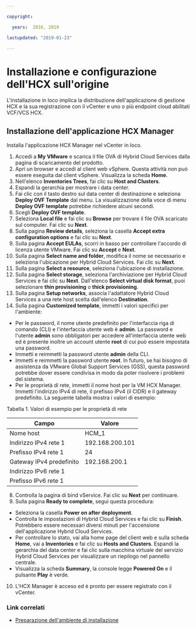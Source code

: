 ```yaml
---

copyright:

  years:  2016, 2019

lastupdated: "2019-01-23"

---
```

# Installazione e configurazione dell'HCX sull'origine

L'installazione in loco implica la distribuzione dell'applicazione di gestione HCX e la sua registrazione con il vCenter e uno o più endpoint cloud abilitati VCF/VCS HCX.

## Installazione dell'applicazione HCX Manager

Installa l'applicazione HCX Manager nel vCenter in loco.

1. Accedi a **My VMware** e scarica il file OVA di Hybrid Cloud Services dalla pagina di scaricamento del prodotto.
2. Apri un browser e accedi al client web vSphere. Questa attività non può essere eseguita dal client vSphere. Visualizza la scheda **Home**.
3. Nell'elenco **Inventories Trees**, fai clic su **Host and Clusters**.
4. Espandi la gerarchia per mostrare i data center.
5. Fai clic con il tasto destro sul data center di destinazione e seleziona **Deploy OVF Template** dal menu. La visualizzazione della voce di menu **Deploy OVF template** potrebbe richiedere alcuni secondi.
6. Scegli **Deploy OVF template**.
  1. Seleziona **Local file** e fai clic su **Browse** per trovare il file OVA scaricato sul computer. Fai clic su **Next**.
  2. Sulla pagina **Review details**, seleziona la casella **Accept extra configuration options** e fai clic su **Next**.
  3. Sulla pagina **Accept EULAs**, scorri in basso per controllare l'accordo di licenza utente VMware. Fai clic su **Accept** e **Next**.
  4. Sulla pagina **Select name and folder**, modifica il nome se necessario e seleziona l'ubicazione per Hybrid Cloud Services. Fai clic su **Next**.
  5. Sulla pagina **Select a resource**, seleziona l'ubicazione di installazione.
  6. Sulla pagina **Select storage**, seleziona l'archiviazione per Hybrid Cloud Services e fai clic su **Next**. Dall'elenco **Select virtual disk format**, puoi selezionare **thin provisioning** o **thick provisioning**.
  7. Sulla pagina **Setup networks**, associa l'adattatore Hybrid Cloud Services a una rete host scelta dall'elenco **Destination**.
7. Sulla pagina **Customized template**, immetti i valori specifici per l'ambiente:
  * Per le password, il nome utente predefinito per l'interfaccia riga di comando (CLI) e l'interfaccia utente web è **admin**. La password e l'utente **admin** sono obbligatori per accedere all'interfaccia utente web ed è presente inoltre un account utente **root** di cui può essere impostata una password.
  * Immetti e reimmetti la password utente **admin** della CLI.
  * Immetti e reimmetti la password utente **root**. In futuro, se hai bisogno di assistenza da VMware Global Support Services (GSS), questa password potrebbe dover essere condivisa in modo da poter risolvere i problemi del sistema.
  * Per le proprietà di rete, immetti il nome host per la VM HCX Manager. Immetti l'indirizzo IPv4 di rete, il prefisso IPv4 (il CIDR) e il gateway predefinito. La seguente tabella mostra i valori di esempio:

Tabella 1. Valori di esempio per le proprietà di rete

| Campo                    | Valore           |
|--------------------------|-----------------|
| Nome host                 | HCM_1           |
| Indirizzo IPv4 rete 1   | 192.168.200.101 |
| Prefisso IPv4 rete 1    | 24              |
| Gateway IPv4 predefinito     | 192.168.200.1   |
| Indirizzo IPv6 rete 1   |                 |
| Prefisso IPv6 rete 1    |                 |

8. Controlla la pagina di bind vService. Fai clic su **Next** per continuare.
9. Sulla pagina **Ready to complete**, segui questa procedura:
  * Seleziona la casella **Power on after deployment**.
  * Controlla le impostazioni di Hybrid Cloud Services e fai clic su **Finish**. Potrebbero essere necessari diversi minuti per l'accensione dell'applicazione Hybrid Cloud Services.
  * Per controllare lo stato, vai alla home page del client web e sulla scheda **Home**, vai a **Inventories** e fai clic su **Hosts and Clusters**. Espandi la gerarchia del data center e fai clic sulla macchina virtuale del servizio Hybrid Cloud Services per visualizzare un riepilogo nel pannello centrale.
  * Visualizza la scheda **Summary**, la console legge **Powered On** e il pulsante **Play** è verde.
10. L'HCX Manager è acceso ed è pronto per essere registrato con il vCenter.

### Link correlati

* [Preparazione dell'ambiente di installazione ](/docs/services/vmwaresolutions/archiref/hcx-archi/hcx-archi-prep-install.html)
